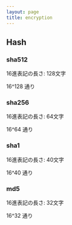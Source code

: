 ```yaml
---
layout: page
title: encryption
---
```


## Hash

### sha512

16進表記の長さ: 128文字

16^128 通り

### sha256

16進表記の長さ: 64文字

16^64 通り

### sha1

16進表記の長さ: 40文字

16^40 通り

### md5

16進表記の長さ: 32文字

16^32 通り

